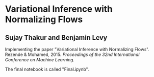 # Variational Inference with Normalizing Flows
## Sujay Thakur and Benjamin Levy

Implementing the paper "Variational Inference with Normalizing Flows". Rezende &amp; Mohamed, 2015. *Proceedings of the 32nd International Conference on Machine Learning.*

The final notebook is called "Final.ipynb".
